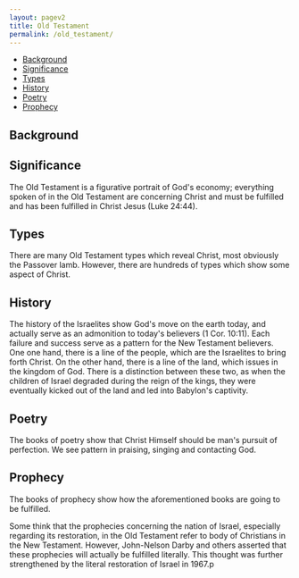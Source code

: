```yaml
---
layout: pagev2
title: Old Testament
permalink: /old_testament/
---
```

- [Background](#background)
- [Significance](#significance)
- [Types](#types)
- [History](#history)
- [Poetry](#poetry)
- [Prophecy](#prophecy)

## Background

## Significance

The Old Testament is a figurative portrait of God's economy; everything spoken of in the Old Testament are concerning Christ and must be fulfilled and has been fulfilled in Christ Jesus (Luke 24:44).

## Types

There are many Old Testament types which reveal Christ, most obviously the Passover lamb. However, there are hundreds of types which show some aspect of Christ. 

## History

The history of the Israelites show God's move on the earth today, and actually serve as an admonition to today's believers (1 Cor. 10:11). Each failure and success serve as a pattern for the New Testament believers. One one hand, there is a line of the people, which are the Israelites to bring forth Christ. On the other hand, there is a line of the land, which issues in the kingdom of God. There is a distinction between these two, as when the children of Israel degraded during the reign of the kings, they were eventually kicked out of the land and led into Babylon's captivity.

## Poetry

The books of poetry show that Christ Himself should be man's pursuit of perfection. We see pattern in praising, singing and contacting God.

## Prophecy

The books of prophecy show how the aforementioned books are going to be fulfilled. 

Some think that the prophecies concerning the nation of Israel, especially regarding its restoration, in the Old Testament refer to body of Christians in the New Testament. However, John-Nelson Darby and others asserted that these prophecies will actually be fulfilled literally. This thought was further strengthened by the literal restoration of Israel in 1967.p
